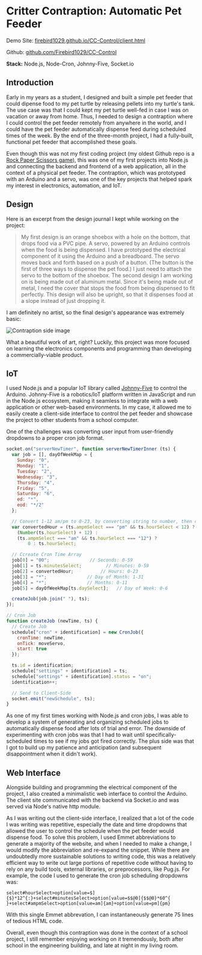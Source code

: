 # Critter Contraption: Automatic Pet Feeder

Demo Site: [firebird1029.github.io/CC-Control/client.html](https://firebird1029.github.io/CC-Control/client.html)

Github: [github.com/Firebird1029/CC-Control](https://github.com/Firebird1029/CC-Control)

**Stack:** Node.js, Node-Cron, Johnny-Five, Socket.io

## Introduction

Early in my years as a student, I designed and built a simple pet feeder that could dipense food to my pet turtle by releasing pellets into my turtle's tank. The use case was that I could kept my pet turtle well-fed in case I was on vacation or away from home. Thus, I needed to design a contraption where I could control the pet feeder remotely from anywhere in the world, and I could have the pet feeder automatically dispense feed during scheduled times of the week. By the end of the three-month project, I had a fully-built, functional pet feeder that accomplished these goals.

Even though this was not my first coding project (my oldest Github repo is a [Rock Paper Scissors game](http://firebird1029.github.io/Rock-Paper-Scissors)), this was one of my first projects into Node.js and connecting the backend and frontend of a web application, all in the context of a physical pet feeder. The contraption, which was prototyped with an Arduino and a servo, was one of the key projects that helped spark my interest in electronics, automation, and IoT.

## Design

Here is an excerpt from the design journal I kept while working on the project:

> My first design is an orange shoebox with a hole on the bottom, that drops food via a PVC pipe. A servo, powered by an Arduino controls when the food is being dispensed. I have prototyped the electrical component of it using the Arduino and a breadboard. The servo moves back and forth based on a push of a button. (The button is the first of three ways to dispense the pet food.) I just need to attach the servo to the bottom of the shoebox.
> The second design I am working on is being made out of aluminum metal. Since it's being made out of metal, I need the cover that stops the food from being dispensed to fit perfectly. This design will also be upright, so that it dispenses food at a slope instead of just dropping it.

I am definitely no artist, so the final design's appearance was extremely basic:

<!-- TODO -->
![Contraption side image](/assets/img/cccontrol_side.jpg)

What a beautiful work of art, right? Luckily, this project was more focused on learning the electronics components and programming than developing a commercially-viable product.

## IoT

I used Node.js and a popular IoT library called [Johnny-Five](http://johnny-five.io) to control the Arduino. Johnny-Five is a robotics/IoT platform written in JavaScript and run in the Node.js ecosystem, making it seamless to integrate with a web application or other web-based environments. In my case, it allowed me to easily create a client-side interface to control the pet feeder and showcase the project to other students from a school computer.

One of the challenges was converting user input from user-friendly dropdowns to a proper cron job format.

```javascript
socket.on("serverNewTimer", function serverNewTimerInner (ts) {
  var job = [], dayOfWeekMap = {
    Sunday: "0",
    Monday: "1",
    Tuesday: "2",
    Wednesday: "3",
    Thursday: "4",
    Friday: "5",
    Saturday: "6",
    ed: "*",
    eod: "*/2"
  };

  // Convert 1-12 am/pm to 0-23, by converting string to number, then converting back
  var convertedHour = (ts.ampmSelect === "pm" && ts.hourSelect < 12) ?
    (Number(ts.hourSelect) + 12) :
    (ts.ampmSelect === "am" && ts.hourSelect === "12") ?
        0 : ts.hourSelect;

  // Ccreate Cron Time Array
  job[0] = "00";               // Seconds: 0-59
  job[1] = ts.minutesSelect;         // Minutes: 0-59
  job[2] = convertedHour;          // Hours: 0-23
  job[3] = "*";               // Day of Month: 1-31
  job[4] = "*";               // Months: 0-11
  job[5] = dayOfWeekMap[ts.daySelect];   // Day of Week: 0-6

  createJob(job.join(" "), ts);
});

// Cron Job
function createJob (newTime, ts) {
  // Create Job
  schedule["cron" + identification] = new CronJob({
    cronTime: newTime,
    onTick: moveServo,
    start: true
  });

  ts.id = identification;
  schedule["settings" + identification] = ts;
  schedule["settings" + identification].status = "on";
  identification++;

  // Send to Client-Side
  socket.emit("newSchedule", ts);
}
```

As one of my first times working with Node.js and cron jobs, I was able to develop a system of generating and organizing scheduled jobs to automatically dispense food after lots of trial and error. The downside of experimenting with cron jobs was that I had to wait until specifically-scheduled times to see if my jobs got fired correctly. The plus side was that I got to build up my patience and anticipation (and subsequent disappointment when it didn't work).

## Web Interface

Alongside building and programming the electrical component of the project, I also created a minimalistic web interface to control the Arduino. The client site communicated with the backend via Socket.io and was served via Node's native http module.

As I was writing out the client-side interface, I realized that a lot of the code I was writing was repetitive, especially the date and time dropdowns that allowed the user to control the schedule when the pet feeder would dispense food. To solve this problem, I used Emmet abbreviations to generate a majority of the website, and when I needed to make a change, I would modify the abbreviation and re-expand the snippet. While there are undoubtedly more sustainable solutions to writing code, this was a relatively efficient way to write out large portions of repetitive code without having to rely on any build tools, external libraries, or preprocessors, like Pug.js. For example, the code I used to generate the cron job scheduling dropdowns was:

`select#hourSelect>option[value=$]{$}*12^{:}+select#minutesSelect>option[value=$$@0]{$$@0}*60^{ }+select#ampmSelect>option[value=am]{am}+option[value=pm]{pm}`

With this single Emmet abbrevation, I can instantaneously generate 75 lines of tedious HTML code.

Overall, even though this contraption was done in the context of a school project, I still remember enjoying working on it tremendously, both after school in the engineering building, and late at night in my living room.
